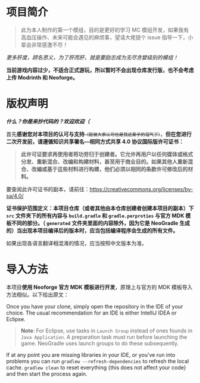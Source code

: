 项目简介
=======

>此为本人制作的第一个模组，目的是更好的学习 MC 模组开发，如果我有高血压操作、未来可能会遇见的麻烦事，望请大佬提个 issue 指导一下，小辈会非常感激不尽！

*更多肝度，顾名思义，为了肝而肝，就是要励志成为无尽贪婪级别的模组！*

**当前游戏内容过少，不适合正式游玩，所以暂时不会出现仓库发行版，也不会考虑上传 Modrinth 和 Neoforge。**

版权声明
=======

***什么？你是来抄代码的？欢迎欢迎（***

首先**感谢您对本项目的认可与支持**<small><del>（能被大家认可也是我这辈子的福气了）</del></small>，**但在您进行二次开发前，请遵循知识共享署名—相同方式共享 4.0 协议国际版许可证书：**

>**此许可证要求再使用者将功劳归于创建者。它允许再用户以任何媒体或格式分发、重新混合、改编和构建材料，甚至用于商业目的。如果其他人重新混合、改编或基于这些材料进行构建，他们必须以相同的条款许可修改后的材料。**

要查阅此许可证书的副本，请前往：<https://creativecommons.org/licenses/by-sa/4.0/>

**证书保护范围定义：本项目仓库（或者其他由本仓库创建者创建本项目的副本）下 `src` 文件夹下的所有内容与 `build.gradle` 和 `gradle.perproties` 与官方 MDK 模板不同的部分。（ `generated` 文件夹里面的内容除外，因为它是 NeoGradle 生成的）当出现本项目编译后的版本时，应当包括编译程序会生成的所有文件。**

如果出现各语言翻译相混淆的情况，应当按照中文版本为准。

导入方法
=======

本项目**使用 Neoforge 官方 MDK 模板进行开发**，原理上与官方的 MDK 模板导入方法相似。以下给出原文：

Once you have your clone, simply open the repository in the IDE of your choice. The usual recommendation for an IDE is either IntelliJ IDEA or Eclipse.

> **Note**: For Eclipse, use tasks in `Launch Group` instead of ones founds in `Java Application`. A preparation task must run before launching the game. NeoGradle uses launch groups to do these subsequently.

If at any point you are missing libraries in your IDE, or you've run into problems you can
run `gradlew --refresh-dependencies` to refresh the local cache. `gradlew clean` to reset everything
{this does not affect your code} and then start the process again.